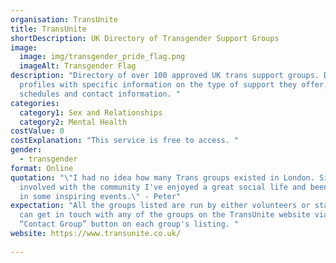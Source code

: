 ```yaml
---
organisation: TransUnite
title: TransUnite
shortDescription: UK Directory of Transgender Support Groups
image:
  image: img/transgender_pride_flag.png
  imageAlt: Transgender Flag
description: "Directory of over 100 approved UK trans support groups. Detailed
  profiles with specific information on the type of support they offer, meeting
  schedules and contact information. "
categories:
  category1: Sex and Relationships
  category2: Mental Health
costValue: 0
costExplanation: "This service is free to access. "
gender:
  - transgender
format: Online
quotation: "\"I had no idea how many Trans groups existed in London. Since being
  involved with the community I've enjoyed a great social life and been involved
  in some inspiring events.\" - Peter"
expectation: "All the groups listed are run by either volunteers or staff. You
  can get in touch with any of the groups on the TransUnite website via the
  “Contact Group” button on each group's listing. "
website: https://www.transunite.co.uk/
 
---
```

